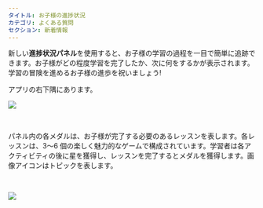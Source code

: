 ```yaml
---
タイトル: お子様の進捗状況
カテゴリ: よくある質問
セクション: 新着情報
---
```

新しい**進捗状況パネル**を使用すると、お子様の学習の過程を一目で簡単に追跡できます。お子様がどの程度学習を完了したか、次に何をするかが表示されます。学習の冒険を進めるお子様の進歩を祝いましょう!

アプリの右下隅にあります。

![](https://help.Studycat.com/hc/article_attachments/40392758902553)

 

パネル内の各メダルは、お子様が完了する必要のあるレッスンを表します。各レッスンは、3～6 個の楽しく魅力的なゲームで構成されています。学習者は各アクティビティの後に星を獲得し、レッスンを完了するとメダルを獲得します。画像アイコンはトピックを表します。

 

![](https://help.Studycat.com/hc/article_attachments/40392758904601)